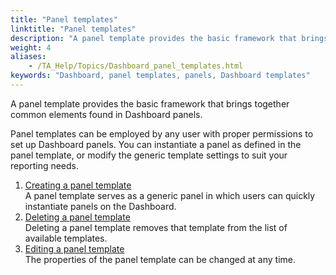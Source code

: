 ```yaml
--- 
title: "Panel templates"
linktitle: "Panel templates"
description: "A panel template provides the basic framework that brings together common elements found in Dashboard panels."
weight: 4
aliases: 
    - /TA_Help/Topics/Dashboard_panel_templates.html
keywords: "Dashboard, panel templates, panels, Dashboard templates"
---
```


A panel template provides the basic framework that brings together common elements found in Dashboard panels.

Panel templates can be employed by any user with proper permissions to set up Dashboard panels. You can instantiate a panel as defined in the panel template, or modify the generic template settings to suit your reporting needs.

1.  [Creating a panel template](/TA_Help/Topics/Dashboard_create_panel_template.html)  
A panel template serves as a generic panel in which users can quickly instantiate panels on the Dashboard.
2.  [Deleting a panel template](/TA_Help/Topics/Dashboard_delete_panel_template.html)  
Deleting a panel template removes that template from the list of available templates.
3.  [Editing a panel template](/TA_Help/Topics/Dashboard_edit_panel_template.html)  
The properties of the panel template can be changed at any time.




